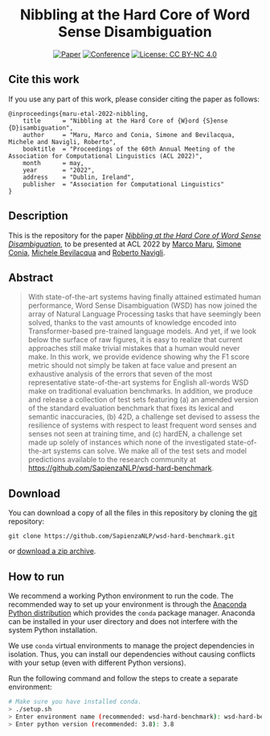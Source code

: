 <div align="center">    
 
# Nibbling at the Hard Core of Word Sense Disambiguation

[![Paper](http://img.shields.io/badge/paper-ACL--anthology-B31B1B.svg)]()
[![Conference](http://img.shields.io/badge/conference-ACL--2022-4b44ce.svg)](https://www.2022.aclweb.org/)
[![License: CC BY-NC 4.0](https://img.shields.io/badge/License-CC%20BY--NC%204.0-lightgrey.svg)](https://creativecommons.org/licenses/by-nc/4.0/)

</div>

## Cite this work
If you use any part of this work, please consider citing the paper as follows:

```
@inproceedings{maru-etal-2022-nibbling,
    title      = "Nibbling at the Hard Core of {W}ord {S}ense {D}isambiguation",
    author     = "Maru, Marco and Conia, Simone and Bevilacqua, Michele and Navigli, Roberto",
    booktitle  = "Proceedings of the 60th Annual Meeting of the Association for Computational Linguistics (ACL 2022)",
    month      = may,
    year       = "2022",
    address    = "Dublin, Ireland",
    publisher  = "Association for Computational Linguistics"
}
```

## Description
This is the repository for the paper [*Nibbling at the Hard Core of Word Sense Disambiguation*](),
to be presented at ACL 2022 by [Marco Maru](https://it.linkedin.com/in/marcomaru),
[Simone Conia](https://c-simone.github.io),
[Michele Bevilacqua](https://mbevila.github.io/) and
[Roberto Navigli](http://wwwusers.di.uniroma1.it/~navigli/).


## Abstract
> With state-of-the-art systems having finally attained estimated human performance,
  Word Sense Disambiguation (WSD) has now joined the array of Natural Language Processing tasks
  that have seemingly been solved, thanks to the vast amounts of knowledge encoded into
  Transformer-based pre-trained language models. And yet, if we look below the surface of raw figures,
  it is easy to realize that current approaches still make trivial mistakes that a human would never make.
  In this work, we provide evidence showing why the F1 score metric should not simply be taken at face value
  and present an exhaustive analysis of the errors that seven of the most representative
  state-of-the-art systems for English all-words WSD make on traditional evaluation benchmarks.
  In addition, we produce and release a collection of test sets featuring (a)
  an amended version of the standard evaluation benchmark that fixes its lexical and semantic inaccuracies,
  (b) 42D, a challenge set devised to assess the resilience of systems with respect
  to least frequent word senses and senses not seen at training time, and (c) hardEN,
  a challenge set made up solely of instances which none of
  the investigated state-of-the-art systems can solve. We make all of the test sets and model predictions
  available to the research community at https://github.com/SapienzaNLP/wsd-hard-benchmark.


## Download
You can download a copy of all the files in this repository by cloning the
[git](https://git-scm.com/) repository:

    git clone https://github.com/SapienzaNLP/wsd-hard-benchmark.git

or [download a zip archive](https://github.com/SapienzaNLP/wsd-hard-benchmark/archive/main.zip).

## How to run
We recommend a working Python environment to run the code.
The recommended way to set up your environment is through the
[Anaconda Python distribution](https://www.anaconda.com/download/) which
provides the `conda` package manager.
Anaconda can be installed in your user directory and does not interfere with
the system Python installation.

We use `conda` virtual environments to manage the project dependencies in
isolation.
Thus, you can install our dependencies without causing conflicts with your
setup (even with different Python versions).


Run the following command and follow the steps to create a separate environment:
```bash
# Make sure you have installed conda.
> ./setup.sh
> Enter environment name (recommended: wsd-hard-benchmark): wsd-hard-benchmark
> Enter python version (recommended: 3.8): 3.8
```
